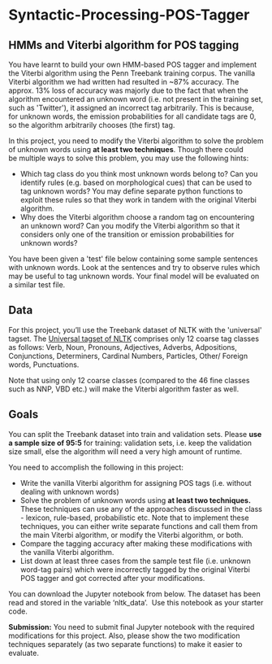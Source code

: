 # Syntactic-Processing-POS-Tagger

## **HMMs and Viterbi algorithm for POS tagging**

You have learnt to build your own HMM-based POS tagger and implement the Viterbi algorithm using the Penn Treebank training corpus. The vanilla Viterbi algorithm we had written had resulted in ~87% accuracy. The approx. 13% loss of accuracy was majorly due to the fact that when the algorithm encountered an unknown word (i.e. not present in the training set, such as 'Twitter'), it assigned an incorrect tag arbitrarily. This is because, for unknown words, the emission probabilities for all candidate tags are 0, so the algorithm arbitrarily chooses (the first) tag.

In this project, you need to modify the Viterbi algorithm to solve the problem of unknown words using **at least two techniques**. Though there could be multiple ways to solve this problem, you may use the following hints:

-   Which tag class do you think most unknown words belong to? Can you identify rules (e.g. based on morphological cues) that can be used to tag unknown words? You may define separate python functions to exploit these rules so that they work in tandem with the original Viterbi algorithm.
-   Why does the Viterbi algorithm choose a random tag on encountering an unknown word? Can you modify the Viterbi algorithm so that it considers only one of the transition or emission probabilities for unknown words?

You have been given a 'test' file below containing some sample sentences with unknown words. Look at the sentences and try to observe rules which may be useful to tag unknown words. Your final model will be evaluated on a similar test file.

## Data

For this project, you’ll use the Treebank dataset of NLTK with the 'universal' tagset. The [Universal tagset of NLTK](https://www.nltk.org/_modules/nltk/tag/mapping.html) comprises only 12 coarse tag classes as follows: Verb, Noun, Pronouns, Adjectives, Adverbs, Adpositions, Conjunctions, Determiners, Cardinal Numbers, Particles, Other/ Foreign words, Punctuations.

Note that using only 12 coarse classes (compared to the 46 fine classes such as NNP, VBD etc.) will make the Viterbi algorithm faster as well.

## Goals

You can split the Treebank dataset into train and validation sets. Please **use a sample size of 95:5** for training: validation sets, i.e. keep the validation size small, else the algorithm will need a very high amount of runtime.

You need to accomplish the following in this project:

-   Write the vanilla Viterbi algorithm for assigning POS tags (i.e. without dealing with unknown words) 
-   Solve the problem of unknown words using **at least two techniques.** These techniques can use any of the approaches discussed in the class - lexicon, rule-based, probabilistic etc. Note that to implement these techniques, you can either write separate functions and call them from the main Viterbi algorithm, or modify the Viterbi algorithm, or both.
-   Compare the tagging accuracy after making these modifications with the vanilla Viterbi algorithm.
-   List down at least three cases from the sample test file (i.e. unknown word-tag pairs) which were incorrectly tagged by the original Viterbi POS tagger and got corrected after your modifications.

You can download the Jupyter notebook from below. The dataset has been read and stored in the variable ‘nltk\_data’.  Use this notebook as your starter code. 

**Submission:** You need to submit final Jupyter notebook with the required modifications for this project. Also, please show the two modification techniques separately (as two separate functions) to make it easier to evaluate.
